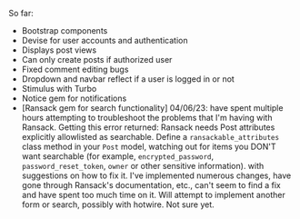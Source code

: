 So far:
  - Bootstrap components
  - Devise for user accounts and authentication
  - Displays post views
  - Can only create posts if authorized user
  - Fixed comment editing bugs
  - Dropdown and navbar reflect if a user is logged in or not
  - Stimulus with Turbo
  - Notice gem for notifications
  - [Ransack gem for search functionality] 04/06/23: have spent multiple hours attempting to
    troubleshoot the problems that I'm having with Ransack. 
    Getting this error returned:
      Ransack needs Post attributes explicitly allowlisted as
      searchable. Define a `ransackable_attributes` class method in your `Post`
      model, watching out for items you DON'T want searchable (for
      example, `encrypted_password`, `password_reset_token`, `owner` or
      other sensitive information).
    with suggestions on how to fix it. I've implemented numerous changes, have gone through 
    Ransack's documentation, etc., can't seem to find a fix and have spent too much time on
    it. Will attempt to implement another form or search, possibly with hotwire. Not sure yet.
